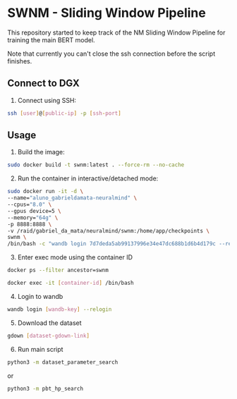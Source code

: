 # SWNM - Sliding Window Pipeline
This repository started to keep track of the NM Sliding Window Pipeline for training the main BERT model.

Note that currently you can't close the ssh connection before the script finishes.

## Connect to DGX
1. Connect using SSH:
```sh
ssh [user]@[public-ip] -p [ssh-port]
```

## Usage
1. Build the image:
```sh
sudo docker build -t swnm:latest . --force-rm --no-cache
```

2. Run the container in interactive/detached mode:
```sh
sudo docker run -it -d \
--name="aluno_gabrieldamata-neuralmind" \
--cpus="8.0" \
--gpus device=5 \
--memory="64g" \
-p 8888:8888 \
-v /raid/gabriel_da_mata/neuralmind/swnm:/home/app/checkpoints \
swnm \
/bin/bash -c "wandb login 7d7deda5ab99137996e34e47dc688b1d6b4d179c --relogin && jupyter lab --allow-root --ip '*' --port 8888"
```

3. Enter exec mode using the container ID
```sh
docker ps --filter ancestor=swnm

docker exec -it [container-id] /bin/bash
```

4. Login to wandb
```sh
wandb login [wandb-key] --relogin
```

5. Download the dataset
```sh
gdown [dataset-gdown-link]
```

6. Run main script
```sh
python3 -m dataset_parameter_search
```
or
```sh
python3 -m pbt_hp_search
```
